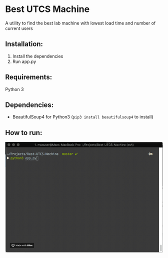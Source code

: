 # Best UTCS Machine
A utility to find the best lab machine with lowest load time and number of current users


## Installation:

   1. Install the dependencies
   2. Run app.py

## Requirements:
   
   Python 3

## Dependencies:
   * BeautifulSoup4 for Python3 (`pip3 install beautifulsoup4` to install)
     

## How to run:
    
   ![How to run](https://raw.githubusercontent.com/gvikei/Best-UTCS-Machine/master/howto.gif)
